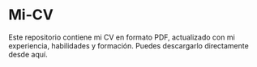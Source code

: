 # Mi-CV
Este repositorio contiene mi CV en formato PDF, actualizado con mi experiencia, habilidades y formación. Puedes descargarlo directamente desde aquí.
